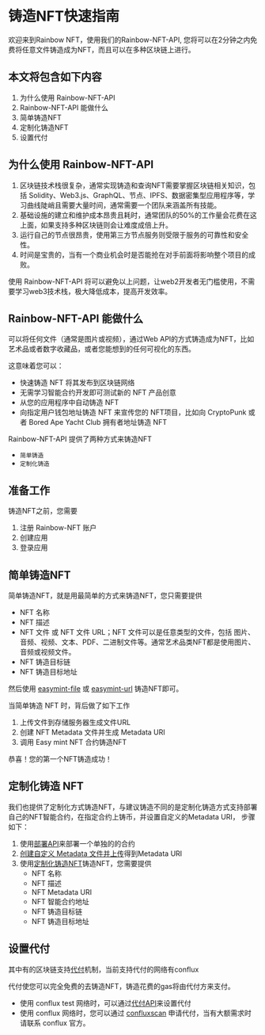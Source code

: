 铸造NFT快速指南
======================

欢迎来到Rainbow NFT，使用我们的Rainbow-NFT-API, 您将可以在2分钟之内免费将任意文件铸造成为NFT，而且可以在多种区块链上进行。

本文将包含如下内容
----------------------
1. 为什么使用 Rainbow-NFT-API
2. Rainbow-NFT-API 能做什么
3. 简单铸造NFT
4. 定制化铸造NFT
5. 设置代付

为什么使用 Rainbow-NFT-API
----------------------
1. 区块链技术栈很复杂，通常实现铸造和查询NFT需要掌握区块链相关知识，包括 Solidity、Web3.js、GraphQL、节点、IPFS、数据密集型应用程序等，学习曲线陡峭且需要大量时间，通常需要一个团队来涵盖所有技能。
2. 基础设施的建立和维护成本昂贵且耗时，通常团队的50%的工作量会花费在这上面，如果支持多种区块链则会让难度成倍上升。
3. 运行自己的节点很昂贵，使用第三方节点服务则受限于服务的可靠性和安全性。
4. 时间是宝贵的，当有一个商业机会时是否能抢在对手前面将影响整个项目的成败。

使用 Rainbow-NFT-API 将可以避免以上问题，让web2开发者无门槛使用，不需要学习web3技术栈，极大降低成本，提高开发效率。

Rainbow-NFT-API 能做什么
----------------------
可以将任何文件（通常是图片或视频），通过Web API的方式铸造成为NFT，比如艺术品或者数字收藏品，或者您能想到的任何可视化的东西。

这意味着您可以：
- 快速铸造 NFT 将其发布到区块链网络
- 无需学习智能合约开发即可测试新的 NFT 产品创意
- 从您的应用程序中自动铸造 NFT
- 向指定用户钱包地址铸造 NFT 来宣传您的 NFT项目，比如向 CryptoPunk 或者 Bored Ape Yacht Club 拥有者地址铸造 NFT

Rainbow-NFT-API 提供了两种方式来铸造NFT
- `简单铸造`
- `定制化铸造`

准备工作
----------------------
铸造NFT之前，您需要
1. 注册 Rainbow-NFT 账户
2. 创建应用
3. 登录应用

简单铸造NFT
----------------------
简单铸造NFT，就是用最简单的方式来铸造NFT，您只需要提供
- NFT 名称
- NFT 描述
- NFT 文件 或 NFT 文件 URL；NFT 文件可以是任意类型的文件，包括 图片、音频、视频、文本、PDF、二进制文件等。通常艺术品类NFT都是使用图片、音频或视频文件。
- NFT 铸造目标链
- NFT 铸造目标地址

然后使用 [easymint-file]() 或 [easymint-url]() 铸造NFT即可。

当简单铸造 NFT 时，背后做了如下工作
1. 上传文件到存储服务器生成文件URL
2. 创建 NFT Metadata 文件并生成 Metadata URI
3. 调用 Easy mint NFT 合约铸造NFT

恭喜！您的第一个NFT铸造成功！

定制化铸造 NFT
----------------------
我们也提供了定制化方式铸造NFT，与建议铸造不同的是定制化铸造方式支持部署自己的NFT智能合约，在指定合约上铸币，并设置自定义的Metadata URI， 步骤如下：
1. 使用[部署API]()来部署一个单独的的合约
2. [创建自定义 Metadata 文件并上传]()得到Metadata URI
3. 使用[定制化铸造NFT]()铸造NFT，您需要提供
   - NFT 名称
   - NFT 描述
   - NFT Metadata URI
   - NFT 智能合约地址
   - NFT 铸造目标链
   - NFT 铸造目标地址

设置代付
----------------------
其中有的区块链支持[代付]()机制，当前支持代付的网络有conflux

代付使您可以完全免费的去铸造NFT，铸造花费的gas将由代付方来支付。

- 使用 conflux test 网络时，可以通过[代付API]()来设置代付
- 使用 conflux 网络时，您可以通过 [confluxscan](https://confluxscan.io/sponsor) 申请代付，当有大额需求时请联系 conflux 官方。